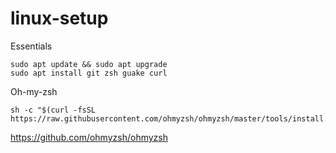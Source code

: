 # linux-setup


Essentials
```
sudo apt update && sudo apt upgrade
sudo apt install git zsh guake curl
```

Oh-my-zsh
```
sh -c "$(curl -fsSL https://raw.githubusercontent.com/ohmyzsh/ohmyzsh/master/tools/install.sh)"
```
https://github.com/ohmyzsh/ohmyzsh
